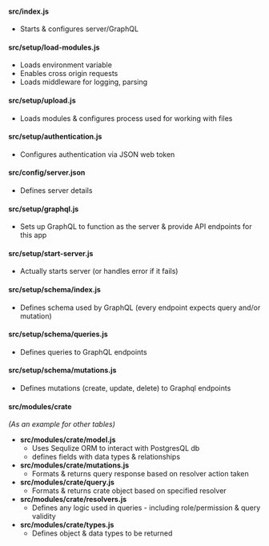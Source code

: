 #### src/index.js
  - Starts & configures server/GraphQL

#### src/setup/load-modules.js
  - Loads environment variable
  - Enables cross origin requests
  - Loads middleware for logging, parsing

#### src/setup/upload.js
  - Loads modules & configures process used for working with files

#### src/setup/authentication.js
  - Configures authentication via JSON web token

#### src/config/server.json
  - Defines server details

#### src/setup/graphql.js
 - Sets up GraphQL to function as the server & provide API endpoints for this app

#### src/setup/start-server.js
  - Actually starts server (or handles error if it fails)

#### src/setup/schema/index.js
  - Defines schema used by GraphQL (every endpoint expects query and/or mutation)

#### src/setup/schema/queries.js
  - Defines queries to GraphQL endpoints

#### src/setup/schema/mutations.js
  - Defines mutations (create, update, delete) to Graphql endpoints

#### src/modules/crate
*(As an example for other tables)*
  - **src/modules/crate/model.js**
    - Uses Sequlize ORM to interact with PostgresQL db
    - defines fields with data types & relationships
  - **src/modules/crate/mutations.js**
    - Formats & returns query response based on resolver action taken
  - **src/modules/crate/query.js**
    - Formats & returns crate object based on specified resolver
  - **src/modules/crate/resolvers.js**
    - Defines any logic used in queries - including role/permission & query validity
  - **src/modules/crate/types.js**
    - Defines object & data types to be returned

